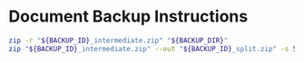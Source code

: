 # Document Backup Instructions

```bash
zip -r "${BACKUP_ID}_intermediate.zip" "${BACKUP_DIR}"
zip "${BACKUP_ID}_intermediate.zip" --out "${BACKUP_ID}_split.zip" -s 50m
```
